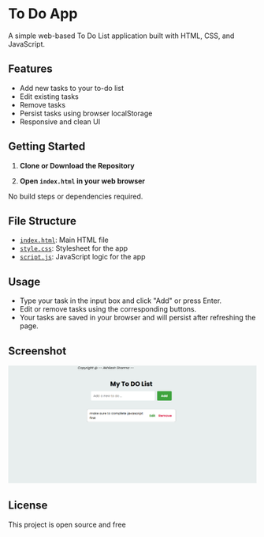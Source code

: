 # To Do App

A simple web-based To Do List application built with HTML, CSS, and JavaScript.

## Features

- Add new tasks to your to-do list
- Edit existing tasks
- Remove tasks
- Persist tasks using browser localStorage
- Responsive and clean UI

## Getting Started

1. **Clone or Download the Repository**

2. **Open `index.html` in your web browser**

No build steps or dependencies required.

## File Structure

- [`index.html`](index.html): Main HTML file
- [`style.css`](style.css): Stylesheet for the app
- [`script.js`](script.js): JavaScript logic for the app

## Usage

- Type your task in the input box and click "Add" or press Enter.
- Edit or remove tasks using the corresponding buttons.
- Your tasks are saved in your browser and will persist after refreshing the page.

## Screenshot

![To Do App Screenshot](/screenshot.png)

## License

This project is open source and free
